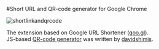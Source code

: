 #Short URL and QR-code generator for Google Chrome

<img src="http://asleepwalker.ru/uploads/shortlinkandqrcode.png" alt="shortlinkandqrcode" />

The extension based on Google URL Shortener ([goo.gl][]).<br>
JS-based [QR-code generator][] was written by [davidshimjs][].

 [goo.gl]: http://goo.gl/
 [QR-code generator]: https://github.com/davidshimjs/qrcodejs
 [davidshimjs]: https://github.com/davidshimjs
